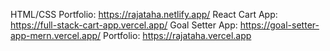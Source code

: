 HTML/CSS Portfolio: https://rajataha.netlify.app/
React Cart App: https://full-stack-cart-app.vercel.app/
Goal Setter App: https://goal-setter-app-mern.vercel.app/
Portfolio: https://rajataha.vercel.app
